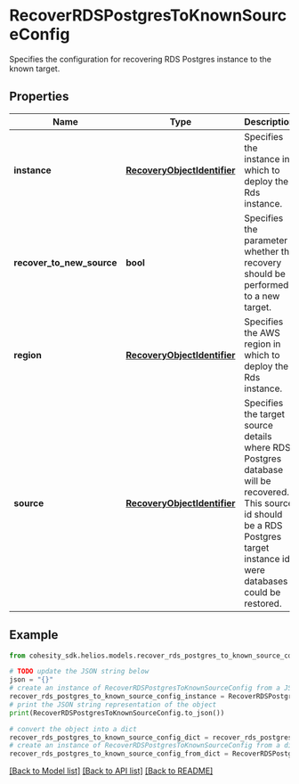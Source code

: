 # RecoverRDSPostgresToKnownSourceConfig

Specifies the configuration for recovering RDS Postgres instance to the known target.

## Properties

Name | Type | Description | Notes
------------ | ------------- | ------------- | -------------
**instance** | [**RecoveryObjectIdentifier**](RecoveryObjectIdentifier.md) | Specifies the instance in which to deploy the Rds instance. | [optional] 
**recover_to_new_source** | **bool** | Specifies the parameter whether the recovery should be performed to a new target. | [optional] 
**region** | [**RecoveryObjectIdentifier**](RecoveryObjectIdentifier.md) | Specifies the AWS region in which to deploy the Rds instance. | [optional] 
**source** | [**RecoveryObjectIdentifier**](RecoveryObjectIdentifier.md) | Specifies the target source details where RDS Postgres database will be recovered. This source id should be a RDS Postgres target instance id were databases could be restored. | [optional] 

## Example

```python
from cohesity_sdk.helios.models.recover_rds_postgres_to_known_source_config import RecoverRDSPostgresToKnownSourceConfig

# TODO update the JSON string below
json = "{}"
# create an instance of RecoverRDSPostgresToKnownSourceConfig from a JSON string
recover_rds_postgres_to_known_source_config_instance = RecoverRDSPostgresToKnownSourceConfig.from_json(json)
# print the JSON string representation of the object
print(RecoverRDSPostgresToKnownSourceConfig.to_json())

# convert the object into a dict
recover_rds_postgres_to_known_source_config_dict = recover_rds_postgres_to_known_source_config_instance.to_dict()
# create an instance of RecoverRDSPostgresToKnownSourceConfig from a dict
recover_rds_postgres_to_known_source_config_from_dict = RecoverRDSPostgresToKnownSourceConfig.from_dict(recover_rds_postgres_to_known_source_config_dict)
```
[[Back to Model list]](../README.md#documentation-for-models) [[Back to API list]](../README.md#documentation-for-api-endpoints) [[Back to README]](../README.md)


